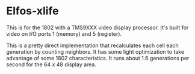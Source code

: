 # Elfos-xlife

This is for the 1802 with a TMS9XXX video display processor. It's built for video on I/O ports 1 (memory) and 5 (register).

This is a pretty direct implementation that recalculates each cell each generation by counting neighbors. It has some light optimization to take advantage of some 1802 characteristics. It runs about 1.6 generations per second for the 64 x 48 display area.
